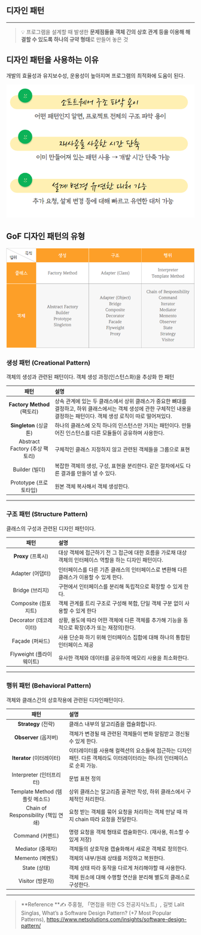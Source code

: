 ## 디자인 패턴
---

> 💡 프로그램을 설계할 때 발생한 **문제점들을 객체 간의 상호 관계 등을 이용해 해결할 수 있도록 하나의 규약 형태**로 만들어 놓은 것 



## 디자인 패턴을 사용하는 이유
개발의 효율성과 유지보수성, 운용성이 높아지며 프로그램의 최적화에 도움이 된다.

![](디자인패턴.assets/image.png)




## GoF 디자인 패턴의 유형 

![](디자인패턴.assets/image-1674995960554-1.png)



### 생성 패턴 (Creational Pattern)
객체의 생성과 관련된 패턴이다. 객체 생성 과정(인스턴스화)을 추상화 한 패턴

|              패턴              | 설명                                                         |
| :----------------------------: | :----------------------------------------------------------- |
|  **Factory Method** (팩토리)   | 상속 관계에 있는 두 클래스에서 상위 클래스가 중요한 뼈대를 결정하고, 하위 클래스에서는 객체 생성에 관한 구체적인 내용을 결정하는 패턴이다. 객체 생성 로직이 따로 떨어져있다. |
|     **Singleton** (싱글톤)     | 하나의 클래스에 오직 하나의 인스턴스만 가지는 패턴이다. 만들어진 인스턴스를 다른 모듈들이 공유하며 사용한다. |
| Abstract Factory (추상 팩토리) | 구체적인 클래스 지정하지 않고 관련된 객체들을 그룹으로 표현  |
|         Builder (빌더)         | 복잡한 객체의 생성, 구성, 표현을 분리한다. 같은 절차에서도 다른 결과를 만들어 낼 수 있다. |
|     Prototype (프로토타입)     | 원본 객체 복사해서 객체 생성한다.                            |

---

### 구조 패턴 (Structure Pattern)
클래스의 구성과 관련된 디자인 패턴이다.

|           패턴           | 설명                                                         |
| :----------------------: | :----------------------------------------------------------- |
|    **Proxy** (프록시)    | 대상 객체에 접근하기 전 그 접근에 대한 흐름을 가로채 대상 객체의 인터페이스 역할을 하는 디자인 패턴이다. |
|     Adapter (어댑터)     | 인터페이스를 다른 기존 클래스의 인터페이스로 변환해 다른 클래스가 이용할 수 있게 한다. |
|     Bridge (브리지)      | 구현에서 인터페이스를 분리해 독립적으로 확장할 수 있게 한다. |
|   Composite (컴포지트)   | 객체 관계를 트리 구조로 구성해 복합, 단일 객체 구분 없이 사용할 수 있게 한다 |
|  Decorator (데코레이터)  | 상황, 용도에 따라 어떤 객체에 다른 객체를 추가해 기능을 동적으로 확장(추가 또는 재정의)한다. |
|     Façade (퍼싸드)      | 사용 단순화 하기 위해 인터페이스 집합에 대해 하나의 통합된 인터페이스 제공 |
| Flyweight (플라이웨이트) | 유사한 객체와 데이터를 공유하여 메모리 사용을 최소화한다.    |

---

### 행위 패턴 (Behavioral Pattern)
객체와 클래스간의 상호작용에 관련된 디자인패턴이다.

|                패턴                 | 설명                                                         |
| :---------------------------------: | :----------------------------------------------------------- |
|         **Strategy** (전략)         | 클래스 내부의 알고리즘을 캡슐화합니다.                       |
|        **Observer** (옵저버)        | 객체가 변경될 때 관련된 객체들이 변화 알림받고 갱신될 수 있게 한다. |
|      **Iterator** (이터레이터)      | 이터레이터를 사용해 컬렉션의 요소들에 접근하는 디자인 패턴. 다른 객체라도 이터레이터라는 하나의 인터페이스로 순회 가능. |
|      Interpreter (인터프리터)       | 문법 표현 정의                                               |
|   Template Method (템플릿 메소드)   | 상위 클래스는 알고리즘 골격만 작성, 하위 클래스에서 구체적인 처리한다. |
| Chain of Responsibility (책임 연쇄) | 요청 받는 객체를 묶어 요청을 처리하는 객체 만날 때 까지 chain 따라 요청을 전달한다. |
|          Command (커맨드)           | 명령 요청을 객체 형태로 캡슐화한다. (재사용, 취소할 수 있게 저장) |
|          Mediator (중재자)          | 객체들의 상호작용 캡슐화해서 새로운 객체로 정의한다.         |
|          Memento (메멘토)           | 객체의 내부/원래 상태를 저장하고 복원한다.                   |
|            State (상태)             | 객체 상태 따라 동작을 다르게 처리해야할 때 사용한다.         |
|          Visitor (방문자)           | 객체 원소에 대해 수행할 연산을 분리해 별도의 클래스로 구성한다. |

---







> **Reference **✍️
> 주홍철, 「면접을 위한 CS 전공지식노트」, 길벗
> Lalit Singlas, What’s a Software Design Pattern? (+7 Most Popular Patterns), https://www.netsolutions.com/insights/software-design-pattern/